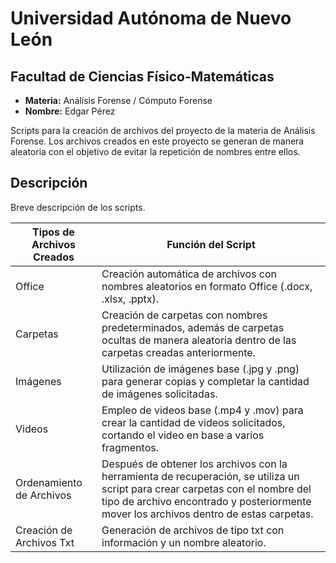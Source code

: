 # Universidad Autónoma de Nuevo León

## Facultad de Ciencias Físico-Matemáticas

- **Materia:** Análisis Forense / Cómputo Forense
- **Nombre:** Edgar Pérez

Scripts para la creación de archivos del proyecto de la materia de Análisis Forense. Los archivos creados en este proyecto se generan de manera aleatoria con el objetivo de evitar la repetición de nombres entre ellos.

## Descripción

Breve descripción de los scripts.

| Tipos de Archivos Creados | Función del Script |
| -------------------------- | ------------------- |
| Office                     | Creación automática de archivos con nombres aleatorios en formato Office (.docx, .xlsx, .pptx). |
| Carpetas                   | Creación de carpetas con nombres predeterminados, además de carpetas ocultas de manera aleatoria dentro de las carpetas creadas anteriormente. |
| Imágenes                   | Utilización de imágenes base (.jpg y .png) para generar copias y completar la cantidad de imágenes solicitadas. |
| Videos                     | Empleo de videos base (.mp4 y .mov) para crear la cantidad de videos solicitados, cortando el video en base a varios fragmentos. |
| Ordenamiento de Archivos   | Después de obtener los archivos con la herramienta de recuperación, se utiliza un script para crear carpetas con el nombre del tipo de archivo encontrado y posteriormente mover los archivos dentro de estas carpetas. |
| Creación de Archivos Txt   | Generación de archivos de tipo txt con información y un nombre aleatorio. |
